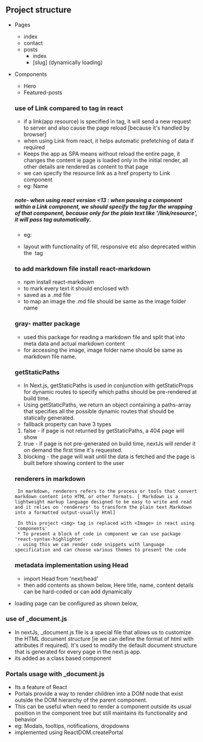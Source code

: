 ## Project structure

- Pages
  - index
  - contact
  - posts
    - index
    - [slug] (dynamically loading)
- Components

  - Hero
  - Featured-posts

  ### use of Link compared to <a> tag in react

  - if a link(app resource) is specified in <a> tag, it will send a new request to server and also cause the page reload [because it's handled by browser]
  - when using Link from react, it helps automatic prefetching of data if required
  - Keeps the app as SPA means without reload the entire page, it changes the content ie page is loaded only in the initial render,
    all other details are rendered as content to that page
  - we can specify the resource link as a href property to Link component
  - eg: <Link href="/link/to/resource"> Name </Link>

  ##### note- when using react version <13 : when passing a component within a Link component, we should specify the <a> tag for the wrapping of that component, because only for the plain text like '/link/resource', it will pass <a> tag automatically.

  - eg: <Link href="/"> <a> <Logo /> </a> </Link>

  - layout with functionality of fill, responsive etc also deprecated within the <Image> tag

  ### to add markdown file install react-markdown

  - npm install react-markdown
  - to mark every text it should enclosed with <ReactMarkDown>
  - saved as a .md file
  - to map an image the .md file should be same as the image folder name

  ### gray- matter package

  - used this package for reading a markdown file and split that into meta data and actual markdown content
  - for accessing the image, image folder name should be same as markdown file name.

  ### getStaticPaths

  - In Next.js, getStaticPaths is used in conjunction with getStaticProps for dynamic routes to specify which paths should be pre-rendered at build time.
  - Using getStaticPaths, we return an object containing a paths-array that specifies all the possible dynamic routes that should be statically generated.
  - fallback property can have 3 types

  1. false - if page is not returned by getStaticPaths, a 404 page will show
  2. true - if page is not pre-generated on build time, nextJs will render it on demand the first time it's requested.
  3. blocking - the page will wait until the data is fetched and the page is built before showing content to the user

  ### renderers in markdown

       In markdown, renderers refers to the process or tools that convert markdown content into HTML or other formats. [ Markdown is a lightweight markup language designed to be easy to write and read and it relies on 'renderers' to transform the plain text Markdown into a formatted output-usually Html]

       In this project <img> tag is replaced with <Image> in react using 'components'
       * To present a block of code in component we can use package 'react-syntax-highlighter'
       - using this we can render code snippets with language specification and can choose various themes to present the code

  ### metadata implementation using Head

  - import Head from 'next/head'
  - then add contents as shown below,
      <Head> 
      <title>{}</title> 
      <meta name="" content="">
      </Head>
    Here title, name, content details can be hard-coded or can add dynamically

- loading page can be configured as shown below,
   <Head>
   <meta name="viewport" content="width=device-width, initial-scale=1">
   </Head>

### use of \_document.js

- In nextJs, \_document.js file is a special file that allows us to customize the HTML document structure [ie we can define the format of html with attributes if required]. It's used to modify the default document structure that is generated for every page in the next.js app.
- its added as a class based component

### Portals usage with \_document.js

- Its a feature of React
- Portals provide a way to render children into a DOM node that exist outside the DOM hierarchy of the parent component.
- This can be useful when need to render a component outside its usual position in the component tree but still maintains its functionality and behavior
- eg: Modals, tooltips, notifications, dropdowns
- implemented using ReactDOM.createPortal
